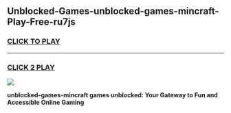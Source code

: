 
## Unblocked-Games-unblocked-games-mincraft-Play-Free-ru7js
<h3>
<a href="https://premium76.site?title=unblocked-games-mincraft&ref=17A">CLICK TO PLAY</a></h3>
<hr>

<h3>
<a href="https://premium76.site?title=unblocked-games-mincraft&ref=17A">CLICK 2 PLAY</a>
  
</h3>

<a href="https://premium76.site?title=unblocked-games-mincraft&ref=17A"><img src="https://clearcache.store/games.png"></a>


**unblocked-games-mincraft games unblocked: Your Gateway to Fun and Accessible Online Gaming**
